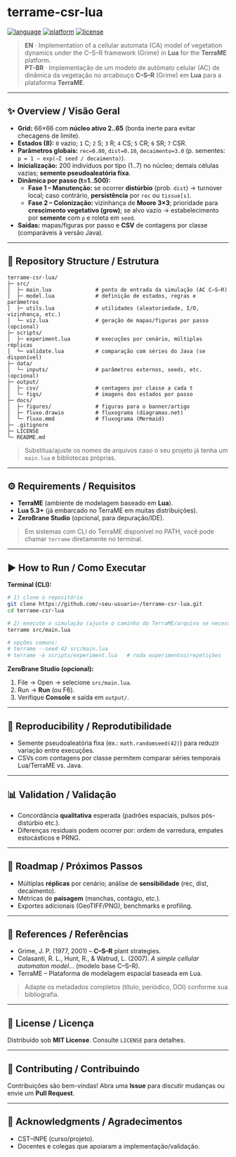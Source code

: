 # terrame-csr-lua

[![language](https://img.shields.io/badge/language-Lua-blue.svg)](https://www.lua.org/)
[![platform](https://img.shields.io/badge/platform-TerraME-success.svg)](https://www.terrame.org/)
[![license](https://img.shields.io/badge/license-MIT-lightgrey.svg)](LICENSE)

> **EN** · Implementation of a cellular automata (CA) model of vegetation dynamics under the C–S–R framework (Grime) in **Lua** for the **TerraME** platform.  
> **PT-BR** · Implementação de um modelo de autômato celular (AC) de dinâmica da vegetação no arcabouço **C–S–R** (Grime) em **Lua** para a plataforma **TerraME**.

---

## ✨ Overview / Visão Geral

- **Grid:** 66×66 com **núcleo ativo 2..65** (borda inerte para evitar checagens de limite).
- **Estados (8):** `0` vazio; `1` C; `2` S; `3` R; `4` CS; `5` CR; `6` SR; `7` CSR.
- **Parâmetros globais:** `rec=0.80`, `dist=0.10`, `decaimento=3.0` (p. sementes: `p = 1 − exp(−Σ seed / decaimento)`).
- **Inicialização:** 200 indivíduos por tipo (1..7) no núcleo; demais células vazias; **semente pseudoaleatória fixa**.
- **Dinâmica por passo (t=1..500):**
  - **Fase 1 – Manutenção:** se ocorrer **distúrbio** (prob. `dist`) → turnover local; caso contrário, **persistência** por `rec` ou `tissue[s]`.
  - **Fase 2 – Colonização:** vizinhança de **Moore 3×3**; prioridade para **crescimento vegetativo (grow)**; se alvo vazio → estabelecimento por **semente** com `p` e roleta em `seed`.
- **Saídas:** mapas/figuras por passo e **CSV** de contagens por classe (comparáveis à versão Java).

---

## 📁 Repository Structure / Estrutura

```
terrame-csr-lua/
├─ src/
│  ├─ main.lua              # ponto de entrada da simulação (AC C–S–R)
│  ├─ model.lua             # definição de estados, regras e parâmetros
│  ├─ utils.lua             # utilidades (aleatoriedade, I/O, vizinhança, etc.)
│  └─ viz.lua               # geração de mapas/figuras por passo (opcional)
├─ scripts/
│  ├─ experiment.lua        # execuções por cenário, múltiplas réplicas
│  └─ validate.lua          # comparação com séries do Java (se disponível)
├─ data/
│  └─ inputs/               # parâmetros externos, seeds, etc. (opcional)
├─ output/
│  ├─ csv/                  # contagens por classe a cada t
│  └─ figs/                 # imagens dos estados por passo
├─ docs/
│  ├─ figures/              # figuras para o banner/artigo
│  ├─ fluxo.drawio          # fluxograma (diagramas.net)
│  └─ fluxo.mmd             # fluxograma (Mermaid)
├─ .gitignore
├─ LICENSE
└─ README.md
```

> Substitua/ajuste os nomes de arquivos caso o seu projeto já tenha um `main.lua` e bibliotecas próprias.

---

## ⚙️ Requirements / Requisitos

- **TerraME** (ambiente de modelagem baseado em **Lua**).  
- **Lua 5.3+** (já embarcado no TerraME em muitas distribuições).  
- **ZeroBrane Studio** (opcional, para depuração/IDE).

> Em sistemas com CLI do TerraME disponível no PATH, você pode chamar `terrame` diretamente no terminal.

---

## ▶️ How to Run / Como Executar

**Terminal (CLI):**
```bash
# 1) clone o repositório
git clone https://github.com/<seu-usuario>/terrame-csr-lua.git
cd terrame-csr-lua

# 2) execute a simulação (ajuste o caminho do TerraME/arquivo se necessário)
terrame src/main.lua

# opções comuns:
# terrame --seed 42 src/main.lua
# terrame -e scripts/experiment.lua   # roda experimentos/repetições
```

**ZeroBrane Studio (opcional):**
1. File → Open → selecione `src/main.lua`.  
2. Run → **Run** (ou F6).  
3. Verifique **Console** e saída em `output/`.

---

## 🔬 Reproducibility / Reprodutibilidade

- Semente pseudoaleatória fixa (ex.: `math.randomseed(42)`) para reduzir variação entre execuções.
- CSVs com contagens por classe permitem comparar séries temporais Lua/TerraME vs. Java.

---

## 📊 Validation / Validação

- Concordância **qualitativa** esperada (padrões espaciais, pulsos pós-distúrbio etc.).  
- Diferenças residuais podem ocorrer por: ordem de varredura, empates estocásticos e PRNG.

---

## 🧭 Roadmap / Próximos Passos

- Múltiplas **réplicas** por cenário; análise de **sensibilidade** (rec, dist, decaimento).  
- Métricas de **paisagem** (manchas, contágio, etc.).  
- Exportes adicionais (GeoTIFF/PNG), benchmarks e profiling.

---

## 📄 References / Referências

- Grime, J. P. (1977, 2001) – **C–S–R** plant strategies.  
- Colasanti, R. L., Hunt, R., & Watrud, L. (2007). *A simple cellular automaton model...* (modelo base C–S–R).  
- TerraME – Plataforma de modelagem espacial baseada em Lua.

> Adapte os metadados completos (título, periódico, DOI) conforme sua bibliografia.

---

## 📜 License / Licença

Distribuído sob **MIT License**. Consulte `LICENSE` para detalhes.

---

## 🤝 Contributing / Contribuindo

Contribuições são bem-vindas! Abra uma **Issue** para discutir mudanças ou envie um **Pull Request**.

---

## 🙌 Acknowledgments / Agradecimentos

- CST–INPE (curso/projeto).  
- Docentes e colegas que apoiaram a implementação/validação.
